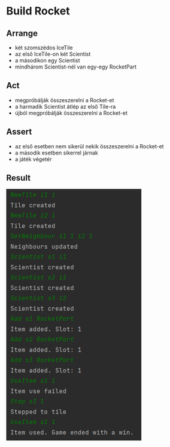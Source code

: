 # Build Rocket

## Arrange
- két szomszédos IceTile
- az első IceTile-on két Scientist
- a másodikon egy Scientist  
- mindhárom Scientist-nél van egy-egy RocketPart

## Act
- megpróbálják összeszerelni a Rocket-et
- a harmadik Scientist átlép az első Tile-ra
- újból megpróbálják összeszerelni a Rocket-et

## Assert
- az első esetben nem sikerül nekik összeszerelni a Rocket-et
- a második esetben sikerrel járnak
- a játék végetér

## Result
![](images/test_rocket_result.png)
